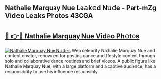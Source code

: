 ## Nathalie Marquay Nue Le𝚊k𝚎d N𝚞𝚍e - Part-mZg Vid𝚎o Le𝚊ks Photos 43CGA

# <h2><a href="http://fb7cuo6.evod.top/?m=Nathalie+Marquay+Nue">🔗 👉🔴 Nathalie Marquay Nue Vid𝚎o Ph𝚘t𝚘s</a></h2>

[![Nathalie Marquay Nue N𝚞d𝚎s](https://i.imgur.com/8V9OHl7.gif)](http://fb7cuo6.evod.top/?m=Nathalie+Marquay+Nue)
Web celebrity Nathalie Marquay Nue and content creator, renowned for posting dance and lifestyle content through solo and collaborative dance routines and brief videos. A public figure like Nathalie Marquay Nue, with a large platform and a captive audience, has a responsibility to use his influence responsibly. 
